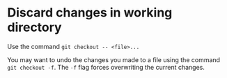 # Discard changes in working directory

Use the command `git checkout -- <file>...`  

You may want to undo the changes you made to a file using the command `git checkout -f`. The `-f` flag forces overwriting the current changes.

